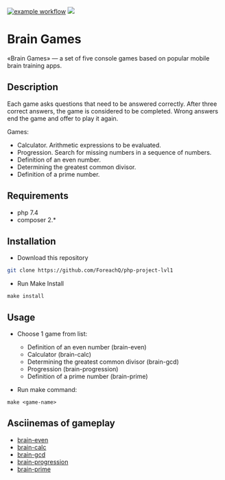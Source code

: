 [![example workflow](https://github.com/ForeachQ/php-project-lvl1/actions/workflows/github-actions-check.yml/badge.svg)](https://github.com/ForeachQ/php-project-lvl1/actions/workflows/github-actions-check.yml)
<a href="https://codeclimate.com/github/codeclimate/codeclimate/maintainability"><img src="https://api.codeclimate.com/v1/badges/a99a88d28ad37a79dbf6/maintainability" /></a>


# Brain Games

«Brain Games» — a set of five console games based on popular mobile brain training apps.

## Description

Each game asks questions that need to be answered correctly. After three correct answers, the game is considered to be
completed. Wrong answers end the game and offer to play it again.

Games:

- Calculator. Arithmetic expressions to be evaluated.
- Progression. Search for missing numbers in a sequence of numbers.
- Definition of an even number.
- Determining the greatest common divisor.
- Definition of a prime number.

## Requirements

- php 7.4
- composer 2.*

## Installation

- Download this repository

```bash
git clone https://github.com/ForeachQ/php-project-lvl1
```

- Run Make Install

```
make install
```

## Usage

- Choose 1 game from list:
    - Definition of an even number (brain-even)
    - Calculator (brain-calc)
    - Determining the greatest common divisor (brain-gcd)
    - Progression (brain-progression)
    - Definition of a prime number (brain-prime)

- Run make command:

```
make <game-name>
```

## Asciinemas of gameplay

- [brain-even](https://asciinema.org/a/463960)
- [brain-calc](https://asciinema.org/a/464242)
- [brain-gcd](https://asciinema.org/a/464244)
- [brain-progression](https://asciinema.org/a/464267)
- [brain-prime](https://asciinema.org/a/464278)
